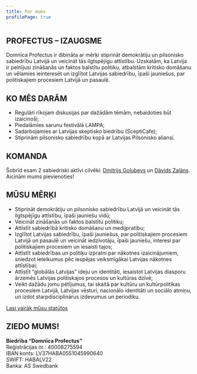 ```yaml
---
title: Par mums
profilePage: true
---
```


## PROFECTUS – IZAUGSME

Domnīca Profectus ir dibināta ar mērķi stiprināt demokrātiju un pilsonisko sabiedrību Latvijā un veicināt tās ilgtspējīgu attīstību. Uzskatām, ka Latvija ir pelnījusi zināšanās un faktos balstītu politiku, atbalstām kritisko domāšanu un vēlamies ieinteresēt un izglītot Latvijas sabiedrību, īpaši jauniešus, par politiskajiem procesiem Latvijā un pasaulē.

## KO MĒS DARĀM

- Regulāri rīkojam diskusijas par dažādām tēmām, nebaidoties būt izaicinoši;
- Piedalāmies sarunu festivālā LAMPA;
- Sadarbojamies ar Latvijas skeptisko biedrību (SceptiCafe);
- Stiprinām pilsonisko sabiedrību kopā ar Latvijas Pilsonisko aliansi.

## KOMANDA

Šobrīd esam 2 sabiedriski aktīvi cilvēki: [Dmitrijs Golubevs](/dmitrijs-golubevs/) un [Dāvids Zalāns](/davids-zalans/). Aicinām mums pievienoties!

## MŪSU MĒRĶI

- Stiprināt demokrātiju un pilsonisko sabiedrību Latvijā un veicināt tās ilgtspējīgu attīstību, īpaši jauniešu vidū;
- Veicināt zināšanās un faktos balstītu politiku;
- Attīstīt sabiedrībā kritisko domāšanu un medijpratību;
- Izglītot Latvijas sabiedrību, īpaši jauniešus, par politiskajiem procesiem Latvijā un pasaulē un veicināt iedzīvotāju, īpaši jauniešu, interesi par politiskajiem procesiem un iesaisti tajos;
- Attīstīt sabiedrības un politiķu izpratni par nākotnes izaicinājumiem, sniedzot ieteikumus pēc iespējas veiksmīgākai Latvijas nākotnes attīstībai;
- Attīstīt “globālās Latvijas” ideju un identitāti, iesaistot Latvijas diasporu ārzemēs Latvijas politiskajos procesos un kultūras dzīvē;
- Veikt dažādu jomu pētījumus, tai skaitā par kultūru un kultūrpolitikas procesiem Latvijā, Latvijas vēsturi, nacionālo identitāti un sociālo atmiņu, un izdot starpdisciplinārus izdevumus un periodiku.

[Lasi vairāk mūsu statūtos](/assets/files/Profectus%20statūti.pdf)

## ZIEDO MUMS!

**Biedrība “Domnīca Profectus”**  
Reģistrācijas nr.: 40008275594  
IBAN konts: LV37HABA0551045990640  
SWIFT: HABALV22  
Banka: AS Swedbank
